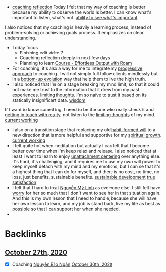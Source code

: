 - [coaching reflection](<coaching reflection.md>) Today I felt that my way of coaching is better because my ability to observe the world is better. I can know what's important to listen, what's not. [ability to see what's important](<ability to see what's important.md>)

I also noticed that my coaching is heavily a learning process, instead of problem-solving or achieving goals process. It emphasizes on clear understanding.
- Today focus
    - Finishing edit video 7
    - Coaching reflection deeply in next few days
    - Planning to learn [Course - Effortless Output with Roam](<Course - Effortless Output with Roam.md>)
- For coaching, it's also a way for me to integrate my [progressive approach](<progressive approach.md>) to coaching. I will not simply full follow clients mindlessly but in a [bottom-up evolution](<bottom-up evolution.md>) way that help them to live the high truth.
- I also noticed that I'm on a stage breaking my mind limit, so that it could not make me trust to the information that it drew from my past experiences. [limiting thoughts](<limiting thoughts.md>). I'm so naïve to trust it based on its statically insignificant data. [wisdom](<wisdom.md>)

If I want to know something, I need to be the one who really check it and [getting in touch with reality](<getting in touch with reality.md>), not listen to the [limiting thoughts](<limiting thoughts.md>) of my mind. [current working](<current working.md>)
- I also on a transition stage that replacing my old [habit-formed will](<habit-formed will.md>) to a new direction that is more helpful and supportive for my [spiritual growth](<spiritual growth.md>). [current working](<current working.md>)
- I felt quite hot when meditation but actually I can felt that I become better over time when I'm keep relax and release. I also noticed that at least I want to learn to enjoy [unattachment centering](<unattachment centering.md>) over anything else. It's hard, it's challenging, and it requires me to use my own will power to keep myself detach with my mind and my emotions, but I can se that it's a highest thing that I can do for myself, and there is no cost, no time, no loss, just benefits, sustainable benefits. [sustainable development](<sustainable development.md>) [true satisfaction](<true satisfaction.md>)
- I felt that I hard to treat [Nguyễn Mỹ Linh](<Nguyễn Mỹ Linh.md>) as everyone else. I still felt have [worry](<worry.md>) for her so much that I don't want to see her in that situation again. And this is my own lesson that I need to handle, because she will have her own lesson to learn, and my job is stand back, live my life as best as possible so that I can support her when she needed.
- 

# Backlinks
## [October 27th, 2020](<October 27th, 2020.md>)
- [x] Coaching [Nguyễn Bảo Ngân](<Nguyễn Bảo Ngân.md>) [October 30th, 2020](<October 30th, 2020.md>)

